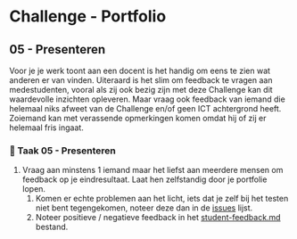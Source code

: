 # Challenge - Portfolio
## 05 - Presenteren

Voor je je werk toont aan een docent is het handig om eens te zien wat anderen er van vinden. Uiteraard is het slim om feedback te vragen aan medestudenten, vooral als zij ook bezig zijn met deze Challenge kan dit waardevolle inzichten opleveren. Maar vraag ook feedback van iemand die helemaal niks afweet van de Challenge en/of geen ICT achtergrond heeft. Zoiemand kan met verassende opmerkingen komen omdat hij of zij er helemaal fris ingaat.

### :hammer: Taak 05 - Presenteren

1. Vraag aan minstens 1 iemand maar het liefst aan meerdere mensen om feedback op je eindresultaat. Laat hen zelfstandig door je portfolie lopen. 
   1. Komen er echte problemen aan het licht, iets dat je zelf bij het testen niet bent tegengekomen, noteer deze dan in de [issues](../Taak04-Testen/student-issues.md) lijst. 
   2. Noteer positieve / negatieve feedback in het [student-feedback.md](student-feedback.md) bestand.

